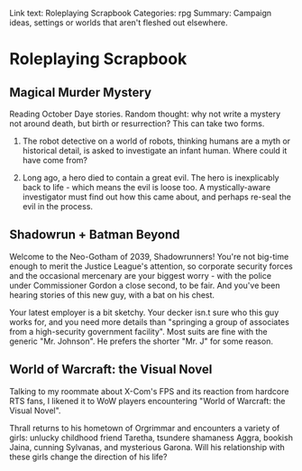 Link text: Roleplaying Scrapbook
Categories: rpg
Summary: Campaign ideas, settings or worlds that aren't fleshed out elsewhere.

# Roleplaying Scrapbook

Magical Murder Mystery
----------------------

Reading October Daye stories. Random thought: why not write a mystery not around death, but birth or resurrection? This can take two forms.

1. The robot detective on a world of robots, thinking humans are a myth or historical detail, is asked to investigate an infant human. Where could it have come from?

2. Long ago, a hero died to contain a great evil. The hero is inexplicably back to life - which means the evil is loose too. A mystically-aware investigator must find out how this came about, and perhaps re-seal the evil in the process.

Shadowrun + Batman Beyond
-------------------------

Welcome to the Neo-Gotham of 2039, Shadowrunners! You're not big-time enough to merit the Justice League's attention, so corporate security forces and the occasional mercenary are your biggest worry - with the police under Commissioner Gordon a close second, to be fair. And you've been hearing stories of this new guy, with a bat on his chest.

Your latest employer is a bit sketchy. Your decker isn.t sure who this guy works for, and you need more details than "springing a group of associates from a high-security government facility". Most suits are fine with the generic "Mr. Johnson". He prefers the shorter "Mr. J" for some reason.

World of Warcraft: the Visual Novel
-----------------------------------

Talking to my roommate about X-Com's FPS and its reaction from hardcore RTS fans, I likened it to WoW players encountering "World of Warcraft: the Visual Novel".

Thrall returns to his hometown of Orgrimmar and encounters a variety of girls: unlucky childhood friend Taretha, tsundere shamaness Aggra, bookish Jaina, cunning Sylvanas, and mysterious Garona. Will his relationship with these girls change the direction of his life?
